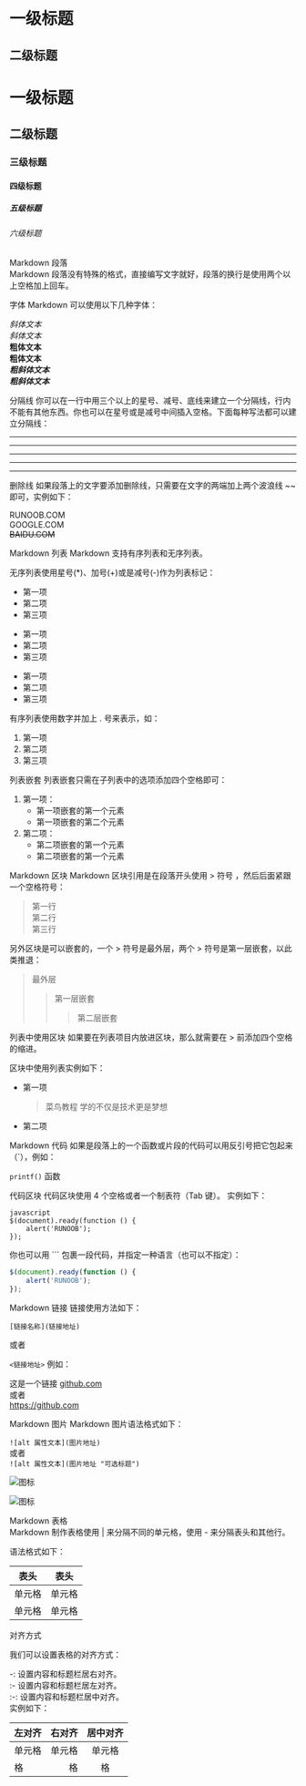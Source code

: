 一级标题
=================

二级标题
-----------------


# 一级标题
## 二级标题
### 三级标题
#### 四级标题
##### 五级标题
###### 六级标题


Markdown 段落  
Markdown 段落没有特殊的格式，直接编写文字就好，段落的换行是使用两个以上空格加上回车。


字体
Markdown 可以使用以下几种字体：

*斜体文本*  
_斜体文本_  
**粗体文本**  
__粗体文本__  
***粗斜体文本***  
___粗斜体文本___  


分隔线
你可以在一行中用三个以上的星号、减号、底线来建立一个分隔线，行内不能有其他东西。你也可以在星号或是减号中间插入空格。下面每种写法都可以建立分隔线：

***

* * *

*****

- - -

----------


删除线
如果段落上的文字要添加删除线，只需要在文字的两端加上两个波浪线 ~~ 即可，实例如下：

RUNOOB.COM  
GOOGLE.COM  
~~BAIDU.COM~~  


Markdown 列表
Markdown 支持有序列表和无序列表。

无序列表使用星号(*)、加号(+)或是减号(-)作为列表标记：

* 第一项
* 第二项
* 第三项

+ 第一项
+ 第二项
+ 第三项


- 第一项
- 第二项
- 第三项


有序列表使用数字并加上 . 号来表示，如：

1. 第一项
2. 第二项
3. 第三项


列表嵌套
列表嵌套只需在子列表中的选项添加四个空格即可：

1. 第一项：
    - 第一项嵌套的第一个元素
    - 第一项嵌套的第二个元素
2. 第二项：
    - 第二项嵌套的第一个元素
    - 第二项嵌套的第一个元素
    
    
    
Markdown 区块
Markdown 区块引用是在段落开头使用 > 符号 ，然后后面紧跟一个空格符号：

> 第一行   
> 第二行  
> 第三行

另外区块是可以嵌套的，一个 > 符号是最外层，两个 > 符号是第一层嵌套，以此类推退：

> 最外层  
> > 第一层嵌套  
> > > 第二层嵌套  


列表中使用区块
如果要在列表项目内放进区块，那么就需要在 > 前添加四个空格的缩进。

区块中使用列表实例如下：

* 第一项
    > 菜鸟教程
    > 学的不仅是技术更是梦想
* 第二项

Markdown 代码
如果是段落上的一个函数或片段的代码可以用反引号把它包起来（`），例如：

`printf()` 函数


代码区块
代码区块使用 4 个空格或者一个制表符（Tab 键）。
实例如下：

    javascript
    $(document).ready(function () {
        alert('RUNOOB');
    });


你也可以用 ``` 包裹一段代码，并指定一种语言（也可以不指定）：
```javascript
$(document).ready(function () {
    alert('RUNOOB');
});
```


Markdown 链接
链接使用方法如下：

`[链接名称](链接地址)`

或者

`<链接地址>`
例如：

这是一个链接 [github.com](https://github.com)  
或者  
<https://github.com>


Markdown 图片
Markdown 图片语法格式如下：

`![alt 属性文本](图片地址)`     
或者  
`![alt 属性文本](图片地址 "可选标题")`    

![图标](http://img.mp.itc.cn/upload/20160415/43ba06629ee0493cb6784a7455cb5cc5.jpg)

 
![图标](http://img.mp.itc.cn/upload/20160415/43ba06629ee0493cb6784a7455cb5cc5.jpg  "图片")




Markdown 表格  
Markdown 制作表格使用 | 来分隔不同的单元格，使用 - 来分隔表头和其他行。

语法格式如下：

|  表头   | 表头  |
|  ----  | ----  |
| 单元格  | 单元格 |
| 单元格  | 单元格 |


对齐方式  

我们可以设置表格的对齐方式：  

-: 设置内容和标题栏居右对齐。  
:- 设置内容和标题栏居左对齐。  
:-: 设置内容和标题栏居中对齐。  
实例如下：  

| 左对齐 | 右对齐 | 居中对齐 |
| :-----| ----: | :----: |
| 单元格 | 单元格 | 单元格 |
| 格 | 格 | 格 |

